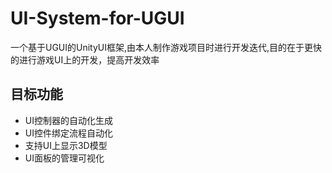 # UI-System-for-UGUI
一个基于UGUI的UnityUI框架,由本人制作游戏项目时进行开发迭代,目的在于更快的进行游戏UI上的开发，提高开发效率
## 目标功能
- UI控制器的自动化生成
- UI控件绑定流程自动化
- 支持UI上显示3D模型
- UI面板的管理可视化
